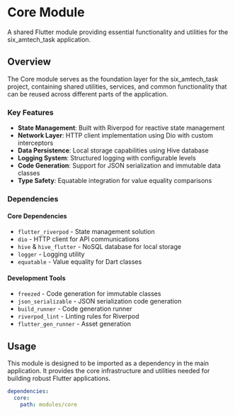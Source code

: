 # Core Module

A shared Flutter module providing essential functionality and utilities for the six_amtech_task application.

## Overview

The Core module serves as the foundation layer for the six_amtech_task project, containing shared utilities, services, and common functionality that can be reused across different parts of the application.

### Key Features

- **State Management**: Built with Riverpod for reactive state management
- **Network Layer**: HTTP client implementation using Dio with custom interceptors
- **Data Persistence**: Local storage capabilities using Hive database
- **Logging System**: Structured logging with configurable levels
- **Code Generation**: Support for JSON serialization and immutable data classes
- **Type Safety**: Equatable integration for value equality comparisons

### Dependencies

#### Core Dependencies
- `flutter_riverpod` - State management solution
- `dio` - HTTP client for API communications
- `hive` & `hive_flutter` - NoSQL database for local storage
- `logger` - Logging utility
- `equatable` - Value equality for Dart classes

#### Development Tools
- `freezed` - Code generation for immutable classes
- `json_serializable` - JSON serialization code generation
- `build_runner` - Code generation runner
- `riverpod_lint` - Linting rules for Riverpod
- `flutter_gen_runner` - Asset generation

## Usage

This module is designed to be imported as a dependency in the main application. It provides the core infrastructure and utilities needed for building robust Flutter applications.

```yaml
dependencies:
  core:
    path: modules/core
```
